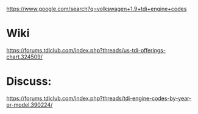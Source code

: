 https://www.google.com/search?q=volkswagen+1.9+tdi+engine+codes

# Wiki
https://forums.tdiclub.com/index.php?threads/us-tdi-offerings-chart.324509/

# Discuss:
https://forums.tdiclub.com/index.php?threads/tdi-engine-codes-by-year-or-model.390224/
